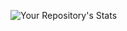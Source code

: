 
![Your Repository's Stats]( https://github-readme-stats.vercel.app/api/top-langs/?username=Vayd0&theme=tokyonight )
